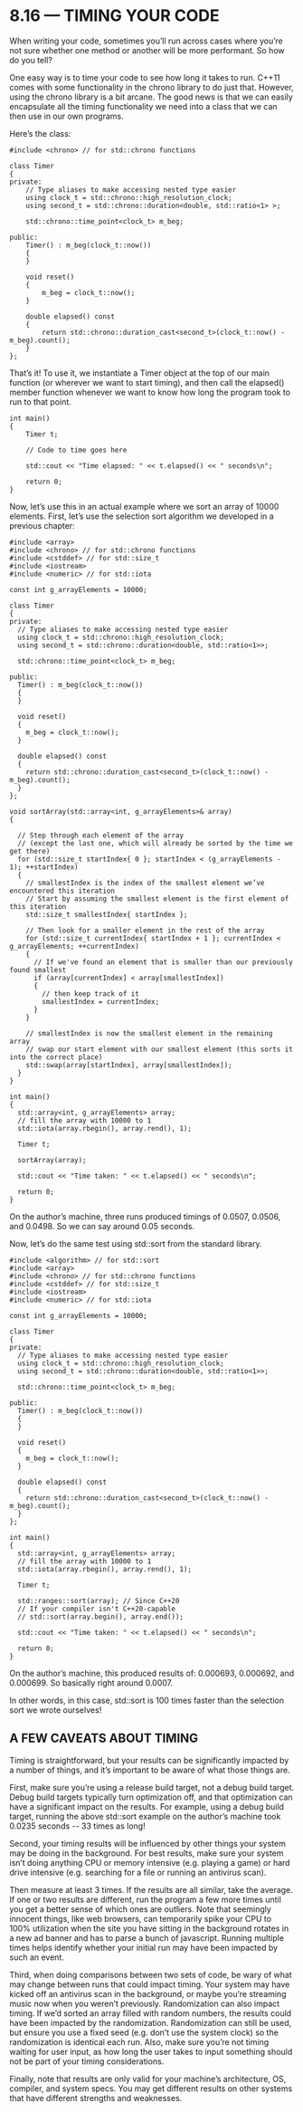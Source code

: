 # 8.16 — TIMING YOUR CODE

When writing your code, sometimes you’ll run across cases where you’re not sure whether one method or another will be more performant. So how do you tell?

One easy way is to time your code to see how long it takes to run. C++11 comes with some functionality in the chrono library to do just that. However, using the chrono library is a bit arcane. The good news is that we can easily encapsulate all the timing functionality we need into a class that we can then use in our own programs.

Here’s the class:

```
#include <chrono> // for std::chrono functions
 
class Timer
{
private:
	// Type aliases to make accessing nested type easier
	using clock_t = std::chrono::high_resolution_clock;
	using second_t = std::chrono::duration<double, std::ratio<1> >;
	
	std::chrono::time_point<clock_t> m_beg;
 
public:
	Timer() : m_beg(clock_t::now())
	{
	}
	
	void reset()
	{
		m_beg = clock_t::now();
	}
	
	double elapsed() const
	{
		return std::chrono::duration_cast<second_t>(clock_t::now() - m_beg).count();
	}
};
```

That’s it! To use it, we instantiate a Timer object at the top of our main function (or wherever we want to start timing), and then call the elapsed() member function whenever we want to know how long the program took to run to that point.

```
int main()
{
    Timer t;
 
    // Code to time goes here
 
    std::cout << "Time elapsed: " << t.elapsed() << " seconds\n";
 
    return 0;
}
```

Now, let’s use this in an actual example where we sort an array of 10000 elements. First, let’s use the selection sort algorithm we developed in a previous chapter:

```
#include <array>
#include <chrono> // for std::chrono functions
#include <cstddef> // for std::size_t
#include <iostream>
#include <numeric> // for std::iota
 
const int g_arrayElements = 10000;
 
class Timer
{
private:
  // Type aliases to make accessing nested type easier
  using clock_t = std::chrono::high_resolution_clock;
  using second_t = std::chrono::duration<double, std::ratio<1>>;
 
  std::chrono::time_point<clock_t> m_beg;
 
public:
  Timer() : m_beg(clock_t::now())
  {
  }
 
  void reset()
  {
    m_beg = clock_t::now();
  }
 
  double elapsed() const
  {
    return std::chrono::duration_cast<second_t>(clock_t::now() - m_beg).count();
  }
};
 
void sortArray(std::array<int, g_arrayElements>& array)
{
 
  // Step through each element of the array
  // (except the last one, which will already be sorted by the time we get there)
  for (std::size_t startIndex{ 0 }; startIndex < (g_arrayElements - 1); ++startIndex)
  {
    // smallestIndex is the index of the smallest element we’ve encountered this iteration
    // Start by assuming the smallest element is the first element of this iteration
    std::size_t smallestIndex{ startIndex };
 
    // Then look for a smaller element in the rest of the array
    for (std::size_t currentIndex{ startIndex + 1 }; currentIndex < g_arrayElements; ++currentIndex)
    {
      // If we've found an element that is smaller than our previously found smallest
      if (array[currentIndex] < array[smallestIndex])
      {
        // then keep track of it
        smallestIndex = currentIndex;
      }
    }
 
    // smallestIndex is now the smallest element in the remaining array
    // swap our start element with our smallest element (this sorts it into the correct place)
    std::swap(array[startIndex], array[smallestIndex]);
  }
}
 
int main()
{
  std::array<int, g_arrayElements> array;
  // fill the array with 10000 to 1
  std::iota(array.rbegin(), array.rend(), 1);
 
  Timer t;
 
  sortArray(array);
 
  std::cout << "Time taken: " << t.elapsed() << " seconds\n";
 
  return 0;
}
```

On the author’s machine, three runs produced timings of 0.0507, 0.0506, and 0.0498. So we can say around 0.05 seconds.

Now, let’s do the same test using std::sort from the standard library.

```
#include <algorithm> // for std::sort
#include <array>
#include <chrono> // for std::chrono functions
#include <cstddef> // for std::size_t
#include <iostream>
#include <numeric> // for std::iota
 
const int g_arrayElements = 10000;
 
class Timer
{
private:
  // Type aliases to make accessing nested type easier
  using clock_t = std::chrono::high_resolution_clock;
  using second_t = std::chrono::duration<double, std::ratio<1>>;
 
  std::chrono::time_point<clock_t> m_beg;
 
public:
  Timer() : m_beg(clock_t::now())
  {
  }
 
  void reset()
  {
    m_beg = clock_t::now();
  }
 
  double elapsed() const
  {
    return std::chrono::duration_cast<second_t>(clock_t::now() - m_beg).count();
  }
};
 
int main()
{
  std::array<int, g_arrayElements> array;
  // fill the array with 10000 to 1
  std::iota(array.rbegin(), array.rend(), 1);
 
  Timer t;
 
  std::ranges::sort(array); // Since C++20
  // If your compiler isn't C++20-capable
  // std::sort(array.begin(), array.end());
 
  std::cout << "Time taken: " << t.elapsed() << " seconds\n";
 
  return 0;
}
```

On the author’s machine, this produced results of: 0.000693, 0.000692, and 0.000699. So basically right around 0.0007.

In other words, in this case, std::sort is 100 times faster than the selection sort we wrote ourselves!

## **A FEW CAVEATS ABOUT TIMING**

Timing is straightforward, but your results can be significantly impacted by a number of things, and it’s important to be aware of what those things are.

First, make sure you’re using a release build target, not a debug build target. Debug build targets typically turn optimization off, and that optimization can have a significant impact on the results. For example, using a debug build target, running the above std::sort example on the author’s machine took 0.0235 seconds -- 33 times as long!

Second, your timing results will be influenced by other things your system may be doing in the background. For best results, make sure your system isn’t doing anything CPU or memory intensive (e.g. playing a game) or hard drive intensive (e.g. searching for a file or running an antivirus scan).

Then measure at least 3 times. If the results are all similar, take the average. If one or two results are different, run the program a few more times until you get a better sense of which ones are outliers. Note that seemingly innocent things, like web browsers, can temporarily spike your CPU to 100% utilization when the site you have sitting in the background rotates in a new ad banner and has to parse a bunch of javascript. Running multiple times helps identify whether your initial run may have been impacted by such an event.

Third, when doing comparisons between two sets of code, be wary of what may change between runs that could impact timing. Your system may have kicked off an antivirus scan in the background, or maybe you’re streaming music now when you weren’t previously. Randomization can also impact timing. If we’d sorted an array filled with random numbers, the results could have been impacted by the randomization. Randomization can still be used, but ensure you use a fixed seed (e.g. don’t use the system clock) so the randomization is identical each run. Also, make sure you’re not timing waiting for user input, as how long the user takes to input something should not be part of your timing considerations.

Finally, note that results are only valid for your machine’s architecture, OS, compiler, and system specs. You may get different results on other systems that have different strengths and weaknesses.